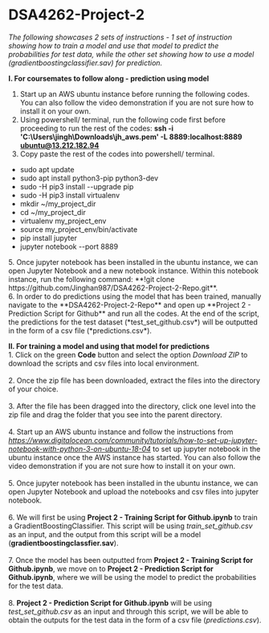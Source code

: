 # DSA4262-Project-2
*The following showcases 2 sets of instructions - 1 set of instruction showing how to train a model and use that model to predict the probabilities for test data, while the other set showing how to use a model (gradientboostingclassifier.sav) for prediction.*

**I. For coursemates to follow along - prediction using model**
1. Start up an AWS ubuntu instance before running the following codes. You can also follow the video demonstration if you are not sure how to install it on your own.
2. Using powershell/ terminal, run the following code first before proceeding to run the rest of the codes: **ssh -i 'C:\Users\jingh\Downloads\jh_aws.pem' -L 8889:localhost:8889 ubuntu@13.212.182.94** 
3. Copy paste the rest of the codes into powershell/ terminal.
<ul>
  <li> sudo apt update </li>
  <li> sudo apt install python3-pip python3-dev </li>
  <li> sudo -H pip3 install --upgrade pip </li>
  <li> sudo -H pip3 install virtualenv </li>
  <li> mkdir ~/my_project_dir </li>
  <li> cd ~/my_project_dir </li>
  <li> virtualenv my_project_env </li>
  <li> source my_project_env/bin/activate </li>
  <li> pip install jupyter </li>
  <li> jupyter notebook --port 8889 </li>
</ul>
5. Once jupyter notebook has been installed in the ubuntu instance, we can open Jupyter Notebook and a new notebook instance. Within this notebook instance, run the following command: **!git clone https://github.com/Jinghan987/DSA4262-Project-2-Repo.git**.
<br>
6. In order to do predictions using the model that has been trained, manually navigate to the **DSA4262-Project-2-Repo** and open up **Project 2 - Prediction Script for Github** and run all the codes. At the end of the script, the predictions for the test dataset (*test_set_github.csv*) will be outputted in the form of a csv file (*predictions.csv*).
</br>

**II. For training a model and using that model for predictions**
<br> 1. Click on the green **Code** button and select the option *Download ZIP* to download the scripts and csv files into local environment.</br>
<br> 2. Once the zip file has been downloaded, extract the files into the directory of your choice.</br>
<br> 3. After the file has been dragged into the directory, click one level into the zip file and drag the folder that you see into the parent directory.</br>
<br> 4. Start up an AWS ubuntu instance and follow the instructions from *https://www.digitalocean.com/community/tutorials/how-to-set-up-jupyter-notebook-with-python-3-on-ubuntu-18-04* to set up jupyter notebook in the ubuntu instance once the AWS instance has started. You can also follow the video demonstration if you are not sure how to install it on your own.</br>
<br> 5. Once jupyter notebook has been installed in the ubuntu instance, we can open Jupyter Notebook and upload the notebooks and csv files into jupyter notebook.</br>
<br> 6. We will first be using **Project 2 - Training Script for Github.ipynb** to train a GradientBoostingClassifier. This script will be using *train_set_github.csv* as an input, and the output from this script will be a model (**gradientboostingclassfier.sav**). </br>
<br> 7. Once the model has been outputted from **Project 2 - Training Script for Github.ipynb**, we move on to **Project 2 - Prediction Script for Github.ipynb**, where we will be using the model to predict the probabilities for the test data. </br>
<br> 8. **Project 2 - Prediction Script for Github.ipynb** will be using *test_set_github.csv* as an input and through this script, we will be able to obtain the outputs for the test data in the form of a csv file (*predictions.csv*). </br>
